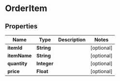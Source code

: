 

# OrderItem

## Properties

Name | Type | Description | Notes
------------ | ------------- | ------------- | -------------
**itemId** | **String** |  |  [optional]
**itemName** | **String** |  |  [optional]
**quantity** | **Integer** |  |  [optional]
**price** | **Float** |  |  [optional]




